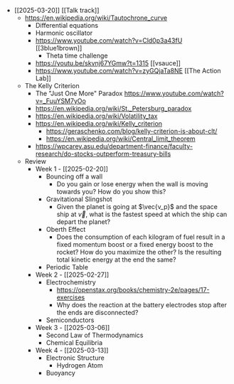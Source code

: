 - [[2025-03-20]] [[Talk track]]
	- https://en.wikipedia.org/wiki/Tautochrone_curve
		- Differential equations
		- Harmonic oscillator
		- https://www.youtube.com/watch?v=Cld0p3a43fU [[3blue1brown]]
			- Theta time challenge
		- https://youtu.be/skvnj67YGmw?t=1315 [[vsauce]]
		- https://www.youtube.com/watch?v=zyGQjaTa8NE [[The Action Lab]]
	- The Kelly Criterion
		- The "Just One More" Paradox
		  https://www.youtube.com/watch?v=_FuuYSM7yOo
		- https://en.wikipedia.org/wiki/St._Petersburg_paradox
		- https://en.wikipedia.org/wiki/Volatility_tax
		- https://en.wikipedia.org/wiki/Kelly_criterion
			- https://geraschenko.com/blog/kelly-criterion-is-about-clt/
			- https://en.wikipedia.org/wiki/Central_limit_theorem
		- https://wpcarey.asu.edu/department-finance/faculty-research/do-stocks-outperform-treasury-bills
	- Review
		- Week 1 - [[2025-02-20]]
			- Bouncing off a wall
				- Do you gain or lose energy when the wall is moving towards you? How do you show this?
			- Gravitational Slingshot
				- Given the planet is going at $\vec{v_p}$ and the space ship at $\vec{v}$, what is the fastest speed at which the ship can depart the planet?
			- Oberth Effect
				- Does the consumption of each kilogram of fuel result in a fixed momentum boost or a fixed energy boost to the rocket? How do you maximize the other? Is the resulting total kinetic energy at the end the same?
			- Periodic Table
		- Week 2 - [[2025-02-27]]
			- Electrochemistry
				- https://openstax.org/books/chemistry-2e/pages/17-exercises
				- Why does the reaction at the battery electrodes stop after the ends are disconnected?
			- Semiconductors
		- Week 3 - [[2025-03-06]]
			- Second Law of Thermodynamics
			- Chemical Equilibria
		- Week 4 - [[2025-03-13]]
			- Electronic Structure
				- Hydrogen Atom
			- Buoyancy